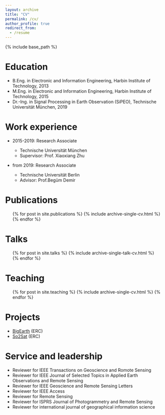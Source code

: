 ```yaml
---
layout: archive
title: "CV"
permalink: /cv/
author_profile: true
redirect_from:
  - /resume
---
```


{% include base_path %}
<!-- [[PDF]]() -->

Education
======
* B.Eng. in Electronic and Information Engineering, Harbin Institute of Technology, 2013
* M.Eng. in Electronic and Information Engineering, Harbin Institute of Technology, 2015
* Dr.-Ing. in Signal Processing in Earth Observation (SiPEO), Technische Universität München, 2019

Work experience
======
* 2015-2019: Research Associate
  * Technische Universität München
  <!-- * Duties included: Tagging issues -->
  * Supervisor: Prof. Xiaoxiang Zhu

* from 2019: Research Associate
  * Technische Universität Berlin
  <!-- * Duties included: Merging pull requests -->
  * Advisor: Prof.Begüm Demir
  
<!-- Skills
======
* Skill 1
* Skill 2
  * Sub-skill 2.1
  * Sub-skill 2.2
  * Sub-skill 2.3
* Skill 3 -->



Publications
======
  <ul>{% for post in site.publications %}
    {% include archive-single-cv.html %}
  {% endfor %}</ul>
  
Talks
======
  <ul>{% for post in site.talks %}
    {% include archive-single-talk-cv.html %}
  {% endfor %}</ul>
  
Teaching
======
  <ul>{% for post in site.teaching %}
    {% include archive-single-cv.html %}
  {% endfor %}</ul>

Projects
======

* [BigEarth](http://bigearth.net/) (ERC)
* [So2Sat](http://www.so2sat.eu/) (ERC)

Service and leadership
======
* Reviewer for IEEE Transactions on Geoscience and Romote Sensing
* Reviewer for IEEE Journal of Selected Topics in Applied Earth Observations and Remote Sensing
* Reviewer for IEEE Geoscience and Remote Sensing Letters
* Reviewer for IEEE Access
* Reviewer for Remote Sensing
* Reviewer for ISPRS Journal of Photogrammetry and Remote Sensing
* Reviewer for international journal of geographical information science
